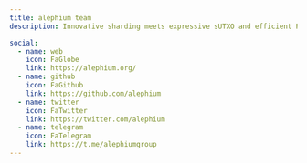 ```yaml
---
title: alephium team
description: Innovative sharding meets expressive sUTXO and efficient Proof-of-Less-Work to secure scalable dApps for real-world use cases.

social:
  - name: web
    icon: FaGlobe
    link: https://alephium.org/
  - name: github
    icon: FaGithub
    link: https://github.com/alephium
  - name: twitter
    icon: FaTwitter
    link: https://twitter.com/alephium
  - name: telegram
    icon: FaTelegram
    link: https://t.me/alephiumgroup
---
```

